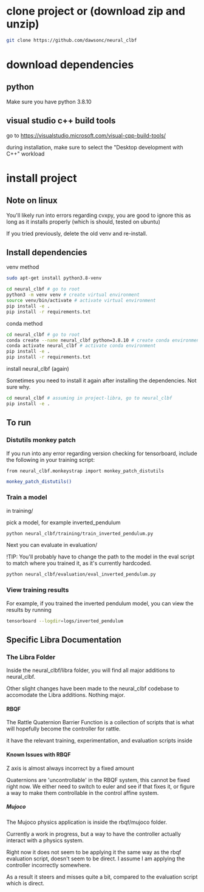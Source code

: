 # clone project or (download zip and unzip)
```bash
git clone https://github.com/dawsonc/neural_clbf
```

# download dependencies

## python

Make sure you have python 3.8.10

## visual studio c++ build tools

go to https://visualstudio.microsoft.com/visual-cpp-build-tools/

during installation, make sure to select the "Desktop development with C++" workload

# install project

## Note on linux

You'll likely run into errors regarding cvxpy, you are good to ignore this as long as it installs properly (which is should, tested on ubuntu)

If you tried previously, delete the old venv and re-install.

## Install dependencies

venv method

```bash
sudo apt-get install python3.8-venv
```

```bash
cd neural_clbf # go to root
python3 -m venv venv # create virtual environment
source venv/bin/activate # activate virtual environment
pip install -e .
pip install -r requirements.txt 
```

conda method

```bash
cd neural_clbf # go to root
conda create --name neural_clbf python=3.8.10 # create conda environment
conda activate neural_clbf # activate conda environment
pip install -e .
pip install -r requirements.txt
```

install neural_clbf (again)

Sometimes you need to install it again after installing the dependencies. Not sure why.

```bash
cd neural_clbf # assuming in project-libra, go to neural_clbf
pip install -e .
```

## To run

### Distutils monkey patch

If you run into any error regarding version checking for tensorboard, include the following in your training script:

```bash
from neural_clbf.monkeystrap import monkey_patch_distutils

monkey_patch_distutils()
```

### Train a model

in training/

pick a model, for example inverted_pendulum

```bash
python neural_clbf/training/train_inverted_pendulum.py
```

Next you can evaluate in evaluation/

!TIP: You'll probably have to change the path to the model in the eval script to match where you trained it, as it's currently hardcoded.

```bash
python neural_clbf/evaluation/eval_inverted_pendulum.py
```

### View training results

For example, if you trained the inverted pendulum model, you can view the results by running

```bash
tensorboard --logdir=logs/inverted_pendulum
```

## Specific Libra Documentation

### The Libra Folder

Inside the neural_clbf/libra folder, you will find all major additions to neural_clbf.

Other slight changes have been made to the neural_clbf codebase to accomodate the Libra additions. Nothing major.

#### RBQF

The Rattle Quaternion Barrier Function is a collection of scripts that is what will hopefully become the controller for rattle.

it have the relevant training, experimentation, and evaluation scripts inside

#### Known Issues with RBQF

Z axis is almost always incorrect by a fixed amount

Quaternions are 'uncontrollable' in the RBQF system, this cannot be fixed right now. We either need to switch to euler and see if that fixes it, or figure a way to make them controllable in the control affine system.

##### Mujoco

The Mujoco physics application is inside the rbqf/mujoco folder.

Currently a work in progress, but a way to have the controller actually interact with a physics system.

Right now it does not seem to be applying it the same way as the rbqf evaluation script, doesn't seem to be direct. I assume I am applying the controller incorrectly somewhere.

As a result it steers and misses quite a bit, compared to the evaluation script which is direct.



